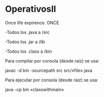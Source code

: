 OperativosII
============

Once life expirence. ONCE

-Todos los .java a /src

-Todos los .jar a /lib

-Todos los .class a /bin

Para compilar por consola (desde raiz) se usa:

javac -d bin -sourcepath src src/«file».java

Para ejecutar por consola (desde raiz) se usa:

java -cp bin «classwithmain»
